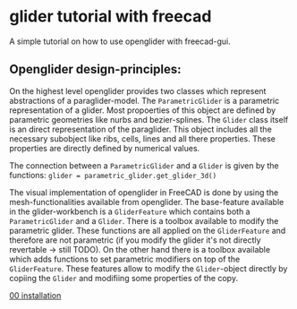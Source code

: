 # glider tutorial with freecad

A simple tutorial on how to use openglider with freecad-gui.

## Openglider design-principles:

On the highest level openglider provides two classes which represent abstractions of a paraglider-model. The `ParametricGlider` is a parametric representation of a glider. Most propoerties of this object are defined by parametric geometries like nurbs and bezier-splines.
The `Glider` class itself is an direct representation of the paraglider. This object includes all the necessary subobject like ribs, cells, lines and all there properties. These properties are directly defined by numerical values.

The connection between a `ParametricGlider` and a `Glider` is given by the functions:
`glider = parametric_glider.get_glider_3d()`

The visual implementation of openglider in FreeCAD is done by using the mesh-functionalities available from openglider. The base-feature available in the glider-workbench is a `GliderFeature` which contains both a `ParametricGlider` and a `Glider`. There is a toolbox available to modify the parametric glider. These functions are all applied on the `GliderFeature` and therefore are not parametric (if you modify the glider it's not directly revertable -> still TODO).
On the other hand there is a toolbox available which adds functions to set parametric modifiers on top of the `GliderFeature`. These features allow to modify the `Glider`-object directly by copiing the `Glider` and modifiing some properties of the copy.
  
  
  
[00 installation](01_installation.md)